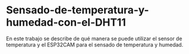 # Sensado-de-temperatura-y-humedad-con-el-DHT11
En este trabajo se describe de qué manera se puede utilizar el sensor de temperatura y el ESP32CAM para el sensado de temperatura y humedad.
